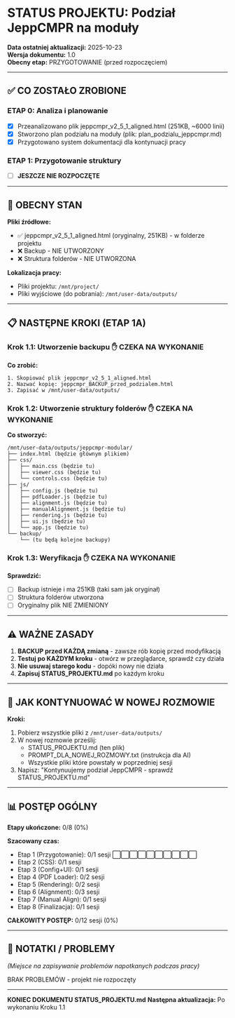 # STATUS PROJEKTU: Podział JeppCMPR na moduły

**Data ostatniej aktualizacji:** 2025-10-23  
**Wersja dokumentu:** 1.0  
**Obecny etap:** PRZYGOTOWANIE (przed rozpoczęciem)

---

## ✅ CO ZOSTAŁO ZROBIONE

### ETAP 0: Analiza i planowanie
- [x] Przeanalizowano plik jeppcmpr_v2_5_1_aligned.html (251KB, ~6000 linii)
- [x] Stworzono plan podziału na moduły (plik: plan_podzialu_jeppcmpr.md)
- [x] Przygotowano system dokumentacji dla kontynuacji pracy

### ETAP 1: Przygotowanie struktury
- [ ] **JESZCZE NIE ROZPOCZĘTE**

---

## 🎯 OBECNY STAN

**Pliki źródłowe:**
- ✅ jeppcmpr_v2_5_1_aligned.html (oryginalny, 251KB) - w folderze projektu
- ❌ Backup - NIE UTWORZONY
- ❌ Struktura folderów - NIE UTWORZONA

**Lokalizacja pracy:**
- Pliki projektu: `/mnt/project/`
- Pliki wyjściowe (do pobrania): `/mnt/user-data/outputs/`

---

## 📋 NASTĘPNE KROKI (ETAP 1A)

### Krok 1.1: Utworzenie backupu ✋ CZEKA NA WYKONANIE
**Co zrobić:**
```
1. Skopiować plik jeppcmpr_v2_5_1_aligned.html
2. Nazwać kopię: jeppcmpr_BACKUP_przed_podzialem.html
3. Zapisać w /mnt/user-data/outputs/
```

### Krok 1.2: Utworzenie struktury folderów ✋ CZEKA NA WYKONANIE
**Co stworzyć:**
```
/mnt/user-data/outputs/jeppcmpr-modular/
├── index.html (będzie głównym plikiem)
├── css/
│   ├── main.css (będzie tu)
│   ├── viewer.css (będzie tu)
│   └── controls.css (będzie tu)
├── js/
│   ├── config.js (będzie tu)
│   ├── pdfLoader.js (będzie tu)
│   ├── alignment.js (będzie tu)
│   ├── manualAlignment.js (będzie tu)
│   ├── rendering.js (będzie tu)
│   ├── ui.js (będzie tu)
│   └── app.js (będzie tu)
└── backup/
    └── (tu będą kolejne backupy)
```

### Krok 1.3: Weryfikacja ✋ CZEKA NA WYKONANIE
**Sprawdzić:**
- [ ] Backup istnieje i ma 251KB (taki sam jak oryginał)
- [ ] Struktura folderów utworzona
- [ ] Oryginalny plik NIE ZMIENIONY

---

## ⚠️ WAŻNE ZASADY

1. **BACKUP przed KAŻDĄ zmianą** - zawsze rób kopię przed modyfikacją
2. **Testuj po KAŻDYM kroku** - otwórz w przeglądarce, sprawdź czy działa
3. **Nie usuwaj starego kodu** - dopóki nowy nie działa
4. **Zapisuj STATUS_PROJEKTU.md** po każdym kroku

---

## 🔄 JAK KONTYNUOWAĆ W NOWEJ ROZMOWIE

**Kroki:**
1. Pobierz wszystkie pliki z `/mnt/user-data/outputs/` 
2. W nowej rozmowie prześlij:
   - STATUS_PROJEKTU.md (ten plik)
   - PROMPT_DLA_NOWEJ_ROZMOWY.txt (instrukcja dla AI)
   - Wszystkie pliki które powstały w poprzedniej sesji
3. Napisz: "Kontynuujemy podział JeppCMPR - sprawdź STATUS_PROJEKTU.md"

---

## 📊 POSTĘP OGÓLNY

**Etapy ukończone:** 0/8 (0%)

**Szacowany czas:**
- Etap 1 (Przygotowanie): 0/1 sesji ⬜⬜⬜⬜⬜⬜⬜⬜⬜⬜
- Etap 2 (CSS): 0/1 sesji
- Etap 3 (Config+UI): 0/1 sesji
- Etap 4 (PDF Loader): 0/2 sesji
- Etap 5 (Rendering): 0/2 sesji
- Etap 6 (Alignment): 0/3 sesji
- Etap 7 (Manual Align): 0/1 sesji
- Etap 8 (Finalizacja): 0/1 sesji

**CAŁKOWITY POSTĘP:** 0/12 sesji (0%)

---

## 📝 NOTATKI / PROBLEMY

*(Miejsce na zapisywanie problemów napotkanych podczas pracy)*

BRAK PROBLEMÓW - projekt nie rozpoczęty

---

**KONIEC DOKUMENTU STATUS_PROJEKTU.md**
**Następna aktualizacja:** Po wykonaniu Kroku 1.1